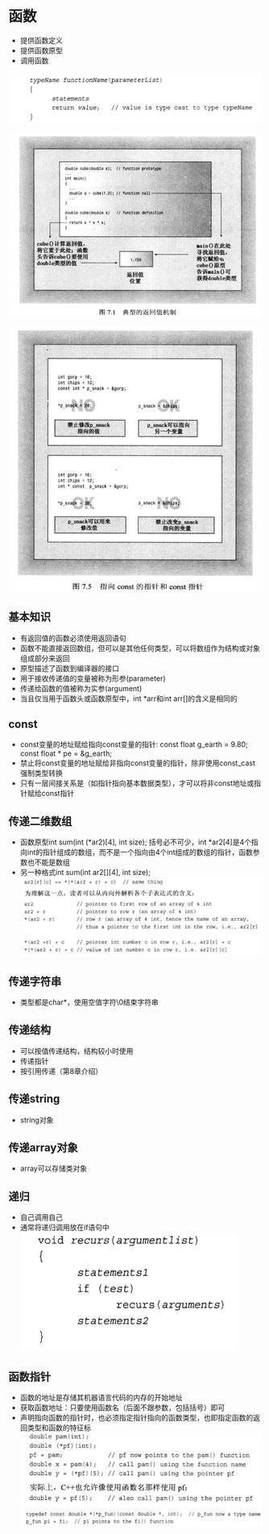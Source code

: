 # 函数
- 提供函数定义
- 提供函数原型
- 调用函数

![函数定义](./函数定义.png)

![函数返回值](./functionreturn.png)

![const位置](./constlocation.png)
## 基本知识
- 有返回值的函数必须使用返回语句
- 函数不能直接返回数组，但可以是其他任何类型，可以将数组作为结构或对象组成部分来返回
- 原型描述了函数到编译器的接口
- 用于接收传递值的变量被称为形参(parameter)
- 传递给函数的值被称为实参(argument)
- 当且仅当用于函数头或函数原型中，int *arr和int arr[]的含义是相同的
## const
- const变量的地址赋给指向const变量的指针: const float g_earth = 9.80; const float * pe = &g_earth;
- 禁止将const变量的地址赋给非指向const变量的指针，除非使用const_cast强制类型转换
- 只有一层间接关系是（如指针指向基本数据类型），才可以将非const地址或指针赋给const指针
## 传递二维数组
- 函数原型int sum(int (*ar2)[4], int size); 括号必不可少，int *ar2[4]是4个指向int的指针组成的数组，而不是一个指向由4个int组成的数组的指针，函数参数也不能是数组
- 另一种格式int sum(int ar2[][4], int size);
![运算符*](./pointer.png)
## 传递字符串
- 类型都是char*，使用空值字符\0结束字符串
## 传递结构
- 可以按值传递结构，结构较小时使用
- 传递指针
- 按引用传递（第8章介绍）

## 传递string
- string对象

## 传递array对象
- array可以存储类对象

## 递归
- 自己调用自己
- 通常将递归调用放在if语句中
![递归](./recurs.png)

## 函数指针
- 函数的地址是存储其机器语言代码的内存的开始地址
- 获取函数地址：只要使用函数名（后面不跟参数，包括括号）即可
- 声明指向函数的指针时，也必须指定指针指向的函数类型，也即指定函数的返回类型和函数的特征标
![函数指针](./pf.png)
![类型定义](./typedef.png)
